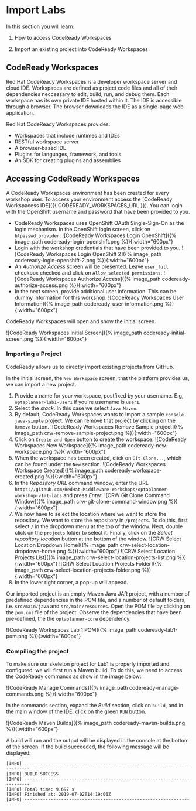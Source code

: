
# Import Labs

In this section you will learn:

1. How to access CodeReady Workspaces

2. Import an existing project into CodeReady Workspaces


## CodeReady Workspaces

Red Hat CodeReady Workspaces is a developer workspace server and cloud IDE. Workspaces are defined as project code files and all of their dependencies neccessary to edit, build, run, and debug them. Each workspace has its own private IDE hosted within it. The IDE is accessible through a browser. The browser downloads the IDE as a single-page web application.

Red Hat CodeReady Workspaces provides:

- Workspaces that include runtimes and IDEs
- RESTful workspace server
- A browser-based IDE
- Plugins for languages, framework, and tools
- An SDK for creating plugins and assemblies



## Accessing CodeReady Workspaces

A CodeReady Workspaces environment has been created for every workshop user. To access your environment access the [CodeReady Workspacess IDE]({{ CODEREADY_WORKSPACES_URL }}). You can login with the OpenShift username and password that have been provided to you.

- CodeReady Workspaces uses OpenShift OAuth Single-Sign-On as the login mechanism. In the OpenShift login screen, click on `htpasswd_provider`.
    ![CodeReady Workspaces Login OpenShift]({% image_path codeready-login-openshift.png %}){:width="600px"}
- Login with the workshop credentials that have been provided to you.
    ![CodeReady Workspaces Login OpenShift 2]({% image_path codeready-login-openshift-2.png %}){:width="600px"}
- An _Authorize Access_ screen will be presented. Leave `user_full` checkbox checked and click on `Allow selected permissions`.
    ![CodeReady Workspaces Authorize Access]({% image_path codeready-authorize-access.png %}){:width="600px"}
- In the next screen, provide additional user information. This can be dummy information for this workshop.
    ![CodeReady Workspaces User Information]({% image_path codeready-user-information.png %}){:width="600px"}

CodeReady Workspaces will open and show the initial screen.

![CodeReady Workspaces Initial Screen]({% image_path codeready-initial-screen.png %}){:width="600px"}


### Importing a Project

CodeReady allows us to directly import existing projects from GitHub.

In the initial screen, the `New Workspace` screen, that the platform provides us, we can import a new project.

1. Provide a name for your workspace, postfixed by your username. E.g, `optaplanner-lab1-user1` if you're username is `user1`.
2. Select the _stack_. In this case we select `Java Maven`.
3. By default, CodeReady Workspaces wants to import a sample `console-java-simple` project. We can remove that project by clicking on the `Remove` button.
    ![CodeReady Workspaces Remove Sample project]({% image_path crw-remove-sample-project.png %}){:width="600px"}
4. Click on `Create and Open` button to create the workspace.
    ![CodeReady Workspaces New Workspace]({% image_path codeready-new-workspace.png %}){:width="600px"}
5. When the workspace has been created, click on `Git Clone...`, which can be found under the `New` section.
    ![CodeReady Workspaces Workspace Created]({% image_path codeready-workspace-created.png %}){:width="600px"}
6. In the _Repository URL_ command window, enter the URL `https://github.com/RedHat-Middleware-Workshops/optaplanner-workshop-v1m1-labs` and press _Enter_.
    ![CRW Git Clone Command Window]({% image_path crw-git-clone-command-window.png %}){:width="600px"}
7. We now have to select the location where we want to store the repository. We want to store the repository in `/projects`. To do this, first select `/` in the dropdown menu at the top of the window. Next, double click on the `projects` folder to select it. Finally, click on the _Select repository location_ button at the bottom of the window.
    ![CRW Select Location Dropdown Home]({% image_path crw-select-location-dropdown-home.png %}){:width="600px"}
    ![CRW Select Location Projects List]({% image_path crw-select-location-projects-list.png %}){:width="600px"}
    ![CRW Select Location Projects Folder]({% image_path crw-select-location-projects-folder.png %}){:width="600px"}
7. In the lower right corner, a pop-up will appead.

Our imported project is an empty Maven Java JAR project, with a number of predefined dependencies in the POM file, and a number of default folders, i.e. `src/main/java` and `src/main/resources`. Open the POM file by clicking on the `pom.xml` file of the project. Observe the dependencies that have been pre-defined, the the `optaplanner-core` dependency.

![CodeReady Workspaces Lab 1 POM]({% image_path codeready-lab1-pom.png %}){:width="600px"}


### Compiling the project

To make sure our skeleton project for Lab1 is properly imported and configured, we will first run a Maven build. To do this, we need to access the CodeReady commands as show in the image below:

![CodeReady Manage Commands]({% image_path codeready-manage-commands.png %}){:width="600px"}

In the commands section, expand the _Build_ section, click on `build`, and in the main window of the IDE, click on the green `RUN` button.

![CodeReady Maven Builds]({% image_path codeready-maven-builds.png %}){:width="600px"}

A build will run and the output will be displayed in the console at the bottom of the screen. If the build succeeded, the following message will be displayed:
```
[INFO] ------------------------------------------------------------------------
[INFO] BUILD SUCCESS
[INFO] ------------------------------------------------------------------------
[INFO] Total time: 9.697 s
[INFO] Finished at: 2019-07-02T14:19:06Z
[INFO] ------------------------------------------------------------------------
```
